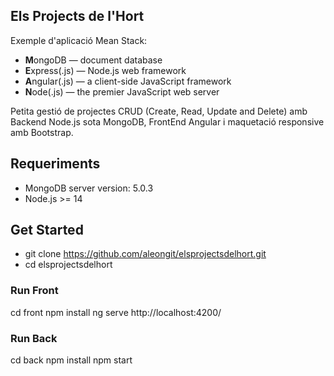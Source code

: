 ## Els Projects de l'Hort

Exemple d'aplicació Mean Stack:

- **M**ongoDB — document database
- **E**xpress(.js) — Node.js web framework
- **A**ngular(.js) — a client-side JavaScript framework
- **N**ode(.js) — the premier JavaScript web server

Petita gestió de projectes CRUD (Create, Read, Update and Delete) amb Backend Node.js sota MongoDB, FrontEnd Angular i maquetació responsive amb Bootstrap.

## Requeriments

- MongoDB server version: 5.0.3
- Node.js >= 14

## Get Started

- git clone https://github.com/aleongit/elsprojectsdelhort.git
- cd elsprojectsdelhort

### Run Front
cd front
npm install
ng serve
http://localhost:4200/

### Run Back
cd back
npm install
npm start
